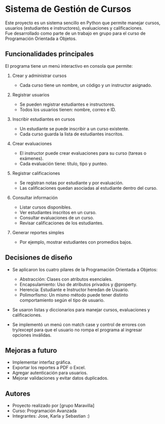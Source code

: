 # Sistema de Gestión de Cursos

Este proyecto es un sistema sencillo en Python que permite manejar cursos, usuarios (estudiantes e instructores), evaluaciones y calificaciones.  
Fue desarrollado como parte de un trabajo en grupo para el curso de Programación Orientada a Objetos.

## Funcionalidades principales

El programa tiene un menú interactivo en consola que permite:

1. Crear y administrar cursos  
   - Cada curso tiene un nombre, un código y un instructor asignado.

2. Registrar usuarios  
   - Se pueden registrar estudiantes e instructores.  
   - Todos los usuarios tienen: nombre, correo e ID.

3. Inscribir estudiantes en cursos  
   - Un estudiante se puede inscribir a un curso existente.  
   - Cada curso guarda la lista de estudiantes inscritos.

4. Crear evaluaciones  
   - El instructor puede crear evaluaciones para su curso (tareas o exámenes).  
   - Cada evaluación tiene: título, tipo y punteo.

5. Registrar calificaciones  
   - Se registran notas por estudiante y por evaluación.  
   - Las calificaciones quedan asociadas al estudiante dentro del curso.

6. Consultar información  
   - Listar cursos disponibles.  
   - Ver estudiantes inscritos en un curso.  
   - Consultar evaluaciones de un curso.  
   - Revisar calificaciones de los estudiantes.

7. Generar reportes simples  
   - Por ejemplo, mostrar estudiantes con promedios bajos.

## Decisiones de diseño

- Se aplicaron los cuatro pilares de la Programación Orientada a Objetos:  
  - Abstracción: Clases con atributos esenciales.  
  - Encapsulamiento: Uso de atributos privados y @property.  
  - Herencia: Estudiante e Instructor heredan de Usuario.  
  - Polimorfismo: Un mismo método puede tener distinto comportamiento según el tipo de usuario.

- Se usaron listas y diccionarios para manejar cursos, evaluaciones y calificaciones.

- Se implementó un menú con match case y control de errores con try/except para que el usuario no rompa el programa al ingresar opciones inválidas.

## Mejoras a futuro

- Implementar interfaz gráfica.  
- Exportar los reportes a PDF o Excel.  
- Agregar autenticación para usuarios.  
- Mejorar validaciones y evitar datos duplicados.


## Autores

- Proyecto realizado por [grupo Maravilla]  
- Curso: Programación Avanzada
- Integrantes: Jose, Karla y Sebastian :)
